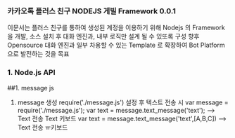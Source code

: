 ### 카카오톡 플러스 친구 NODEJS 게빌 Framework 0.0.1
이문서는 플러스 친구를 통하여 생성된 계정을 이용하기 위해 Nodejs 의 Framework 을 개발, 소스 설치 후 대화 엔진과, 내부 로직만 설계 될 수 있또록 구성
향후 Opensource 대화 엔진과 일부 차용할 수 있는 Template 로 확장하여 Bot Platform 으로 발전하는 것을 목표

### 1. Node.js API

##1. message js
 1. message 생성
 	require('./message.js') 설정 후  텍스트 전송 시
 		var message = require('./message.js');
 		var text = message.text_message('text'); --> Text 전송 Text 키보드
 		var text = message.text_message('text',[A,B,C]) --> Text 전송  ㅠ키보드
			

